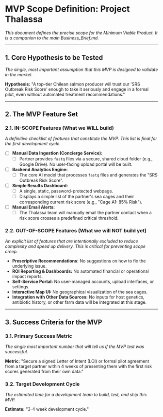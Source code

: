 # MVP Scope Definition: Project Thalassa

_This document defines the precise scope for the Minimum Viable Product. It is a companion to the main Business_Brief.md._

---

## 1. Core Hypothesis to be Tested

_The single, most important assumption that this MVP is designed to validate in the market._

**Hypothesis:** "A top-tier Chilean salmon producer will trust our 'SRS Outbreak Risk Score' enough to take it seriously and engage in a formal pilot, even without automated treatment recommendations."

---

## 2. The MVP Feature Set

### 2.1. IN-SCOPE Features (What we WILL build)

_A definitive checklist of features that constitute the MVP. This list is final for the first development cycle._

- [ ] **Manual Data Ingestion (Concierge Service):**
  - [ ] Partner provides `fastq` files via a secure, shared cloud folder (e.g., Google Drive). No user-facing upload portal will be built.
- [ ] **Backend Analytics Engine:**
  - [ ] The core AI model that processes `fastq` files and generates the "SRS Outbreak Risk Score".
- [ ] **Simple Results Dashboard:**
  - [ ] A single, static, password-protected webpage.
  - [ ] Displays a simple list of the partner's sea cages and their corresponding current risk score (e.g., "Cage A1: 85% Risk").
- [ ] **Manual Email Alerts:**
  - [ ] The Thalassa team will manually email the partner contact when a risk score crosses a predefined critical threshold.

### 2.2. OUT-OF-SCOPE Features (What we will NOT build yet)

_An explicit list of features that are intentionally excluded to reduce complexity and speed up delivery. This is critical for preventing scope creep._

- **Prescriptive Recommendations:** No suggestions on how to fix the underlying issue.
- **ROI Reporting & Dashboards:** No automated financial or operational impact reports.
- **Self-Service Portal:** No user-managed accounts, upload interfaces, or settings.
- **Interactive Map UI:** No geographical visualization of the sea cages.
- **Integration with Other Data Sources:** No inputs for host genetics, antibiotic history, or other farm data will be integrated at this stage.

---

## 3. Success Criteria for the MVP

### 3.1. Primary Success Metric

_The single most important number that will tell us if the MVP test was successful._

**Metric:** "Secure a signed Letter of Intent (LOI) or formal pilot agreement from a target partner within 4 weeks of presenting them with the first risk scores generated from their own data."

### 3.2. Target Development Cycle

_The estimated time for a development team to build, test, and ship this MVP._

**Estimate:** "3-4 week development cycle."
